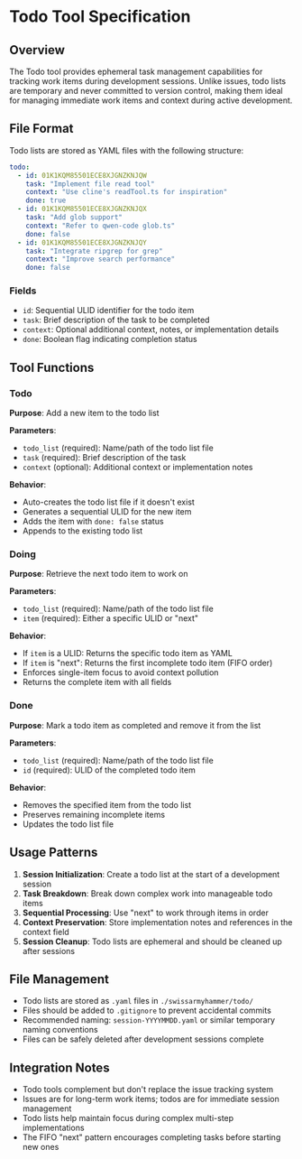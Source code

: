 # Todo Tool Specification

## Overview

The Todo tool provides ephemeral task management capabilities for tracking work items during development sessions. Unlike issues, todo lists are temporary and never committed to version control, making them ideal for managing immediate work items and context during active development.

## File Format

Todo lists are stored as YAML files with the following structure:

```yaml
todo:
  - id: 01K1KQM85501ECE8XJGNZKNJQW
    task: "Implement file read tool"
    context: "Use cline's readTool.ts for inspiration"
    done: true
  - id: 01K1KQM85501ECE8XJGNZKNJQX
    task: "Add glob support"
    context: "Refer to qwen-code glob.ts"
    done: false
  - id: 01K1KQM85501ECE8XJGNZKNJQY
    task: "Integrate ripgrep for grep"
    context: "Improve search performance"
    done: false
```

### Fields

- `id`: Sequential ULID identifier for the todo item
- `task`: Brief description of the task to be completed
- `context`: Optional additional context, notes, or implementation details
- `done`: Boolean flag indicating completion status

## Tool Functions

### Todo

**Purpose**: Add a new item to the todo list

**Parameters**:
- `todo_list` (required): Name/path of the todo list file
- `task` (required): Brief description of the task
- `context` (optional): Additional context or implementation notes

**Behavior**:
- Auto-creates the todo list file if it doesn't exist
- Generates a sequential ULID for the new item
- Adds the item with `done: false` status
- Appends to the existing todo list

### Doing

**Purpose**: Retrieve the next todo item to work on

**Parameters**:
- `todo_list` (required): Name/path of the todo list file
- `item` (required): Either a specific ULID or "next"

**Behavior**:
- If `item` is a ULID: Returns the specific todo item as YAML
- If `item` is "next": Returns the first incomplete todo item (FIFO order)
- Enforces single-item focus to avoid context pollution
- Returns the complete item with all fields

### Done

**Purpose**: Mark a todo item as completed and remove it from the list

**Parameters**:
- `todo_list` (required): Name/path of the todo list file
- `id` (required): ULID of the completed todo item

**Behavior**:
- Removes the specified item from the todo list
- Preserves remaining incomplete items
- Updates the todo list file

## Usage Patterns

1. **Session Initialization**: Create a todo list at the start of a development session
2. **Task Breakdown**: Break down complex work into manageable todo items
3. **Sequential Processing**: Use "next" to work through items in order
4. **Context Preservation**: Store implementation notes and references in the context field
5. **Session Cleanup**: Todo lists are ephemeral and should be cleaned up after sessions

## File Management

- Todo lists are stored as `.yaml` files in `./swissarmyhammer/todo/`
- Files should be added to `.gitignore` to prevent accidental commits
- Recommended naming: `session-YYYYMMDD.yaml` or similar temporary naming conventions
- Files can be safely deleted after development sessions complete

## Integration Notes

- Todo tools complement but don't replace the issue tracking system
- Issues are for long-term work items; todos are for immediate session management
- Todo lists help maintain focus during complex multi-step implementations
- The FIFO "next" pattern encourages completing tasks before starting new ones